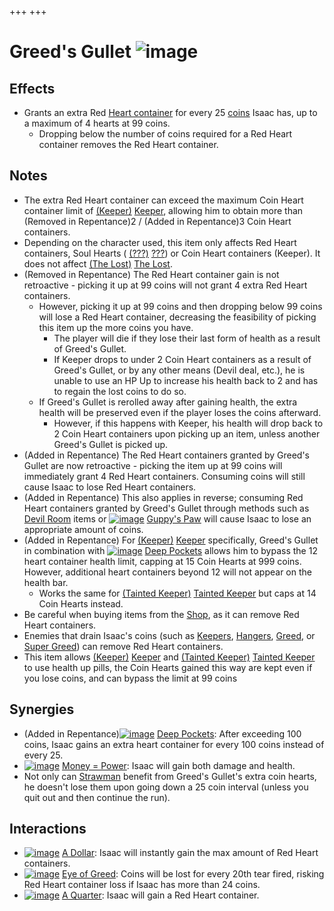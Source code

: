 +++
+++

 # Greed's Gullet ![image](/image/Greed%27s_Gullet.png) 

Effects
---------


* Grants an extra Red [Heart container](/wiki/Heart_container "Heart container") for every 25 [coins](/wiki/Coins "Coins") Isaac has, up to a maximum of 4 hearts at 99 coins.
	+ Dropping below the number of coins required for a Red Heart container removes the Red Heart container.


Notes
-------


* The extra Red Heart container can exceed the maximum Coin Heart container limit of  [(Keeper)](/wiki/Keeper "Keeper") [Keeper](/wiki/Keeper "Keeper"), allowing him to obtain more than (Removed in Repentance)2 / (Added in Repentance)3 Coin Heart containers.
* Depending on the character used, this item only affects Red Heart containers, Soul Hearts ( [(???)](/wiki/%3F%3F%3F_(Character) "???") [???](/wiki/%3F%3F%3F_(Character) "??? (Character)")) or Coin Heart containers (Keeper). It does not affect  [(The Lost)](/wiki/The_Lost "The Lost") [The Lost](/wiki/The_Lost "The Lost").
* (Removed in Repentance) The Red Heart container gain is not retroactive - picking it up at 99 coins will not grant 4 extra Red Heart containers.
	+ However, picking it up at 99 coins and then dropping below 99 coins will lose a Red Heart container, decreasing the feasibility of picking this item up the more coins you have.
		- The player will die if they lose their last form of health as a result of Greed's Gullet.
		- If Keeper drops to under 2 Coin Heart containers as a result of Greed's Gullet, or by any other means (Devil deal, etc.), he is unable to use an HP Up to increase his health back to 2 and has to regain the lost coins to do so.
	+ If Greed's Gullet is rerolled away after gaining health, the extra health will be preserved even if the player loses the coins afterward.
		- However, if this happens with Keeper, his health will drop back to 2 Coin Heart containers upon picking up an item, unless another Greed's Gullet is picked up.
* (Added in Repentance) The Red Heart containers granted by Greed's Gullet are now retroactive - picking the item up at 99 coins will immediately grant 4 Red Heart containers. Consuming coins will still cause Isaac to lose Red Heart containers.
* (Added in Repentance) This also applies in reverse; consuming Red Heart containers granted by Greed's Gullet through methods such as [Devil Room](/wiki/Devil_Room "Devil Room") items or [![image](/image/Guppy%27s_Paw.png)](/wiki/Guppy%27s_Paw "Guppy's Paw") [Guppy's Paw](/wiki/Guppy%27s_Paw "Guppy's Paw") will cause Isaac to lose an appropriate amount of coins.
* (Added in Repentance) For  [(Keeper)](/wiki/Keeper "Keeper") [Keeper](/wiki/Keeper "Keeper") specifically, Greed's Gullet in combination with [![image](/image/Deep_Pockets.png)](/wiki/Deep_Pockets "Deep Pockets") [Deep Pockets](/wiki/Deep_Pockets "Deep Pockets") allows him to bypass the 12 heart container health limit, capping at 15 Coin Hearts at 999 coins. However, additional heart containers beyond 12 will not appear on the health bar.
	+ Works the same for  [(Tainted Keeper)](/wiki/Tainted_Keeper "Tainted Keeper") [Tainted Keeper](/wiki/Tainted_Keeper "Tainted Keeper") but caps at 14 Coin Hearts instead.
* Be careful when buying items from the [Shop](/wiki/Shop "Shop"), as it can remove Red Heart containers.
* Enemies that drain Isaac's coins (such as [Keepers](/wiki/Keeper_(Enemy) "Keeper (Enemy)"), [Hangers](/wiki/Hanger "Hanger"), [Greed](/wiki/Greed "Greed"), or [Super Greed](/wiki/Super_Greed "Super Greed")) can remove Red Heart containers.
* This item allows  [(Keeper)](/wiki/Keeper "Keeper") [Keeper](/wiki/Keeper "Keeper") and  [(Tainted Keeper)](/wiki/Tainted_Keeper "Tainted Keeper") [Tainted Keeper](/wiki/Tainted_Keeper "Tainted Keeper") to use health up pills, the Coin Hearts gained this way are kept even if you lose coins, and can bypass the limit at 99 coins


Synergies
-----------


* (Added in Repentance)[![image](/image/Deep_Pockets.png)](/wiki/Deep_Pockets "Deep Pockets") [Deep Pockets](/wiki/Deep_Pockets "Deep Pockets"): After exceeding 100 coins, Isaac gains an extra heart container for every 100 coins instead of every 25.
* [![image](/image/Money_%3D_Power.png)](/wiki/Money_%3D_Power "Money = Power") [Money = Power](/wiki/Money_%3D_Power "Money = Power"): Isaac will gain both damage and health.
* Not only can [Strawman](/wiki/Strawman "Strawman") benefit from Greed's Gullet's extra coin hearts, he doesn't lose them upon going down a 25 coin interval (unless you quit out and then continue the run).


Interactions
--------------


* [![image](/image/A_Dollar.png)](/wiki/A_Dollar "A Dollar") [A Dollar](/wiki/A_Dollar "A Dollar"): Isaac will instantly gain the max amount of Red Heart containers.
* [![image](/image/Eye_of_Greed.png)](/wiki/Eye_of_Greed "Eye of Greed") [Eye of Greed](/wiki/Eye_of_Greed "Eye of Greed"): Coins will be lost for every 20th tear fired, risking Red Heart container loss if Isaac has more than 24 coins.
* [![image](/image/A_Quarter.png)](/wiki/A_Quarter "A Quarter") [A Quarter](/wiki/A_Quarter "A Quarter"): Isaac will gain a Red Heart container.


